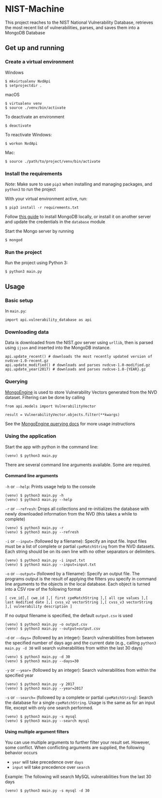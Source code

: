 # NIST-Machine

This project reaches to the NIST National Vulnerability Database, retrieves the most recent list of vulnerabilities, parses, and saves them into a MongoDB Database

## Get up and running
### Create a virtual environment

Windows
```
$ mkvirtualenv NvdApi
$ setprojectdir .
```

macOS
```
$ virtualenv venv
$ source ./venv/bin/activate
```

To deactivate an environment
```
$ deactivate
```

To reactivate
Windows:
```
$ workon NvdApi
```
Mac:
```
$ source ./path/to/project/venv/bin/activate
```

### Install the requirements
*Note*: Make sure to use ```pip3``` when installing and managing packages, and ```python3``` to run the project

With your virtual environment active, run:
```
$ pip3 install -r requirements.txt
```

Follow [this guide](https://docs.mongodb.com/master/administration/install-community/) to install MongoDB locally, or install it on another server and update the credentials in the ```database``` module

Start the Mongo server by running
```
$ mongod
```

### Run the project
Run the project using Python 3:
```
$ python3 main.py
```

## Usage

### Basic setup
In ```main.py```:
```
import api.vulnerability_database as api
```

### Downloading data
Data is downloaded from the NIST.gov server using ```urllib```, then is parsed using ```ijson``` and inserted into the MongoDB instance.
```
api.update_recent() # downloads the most recently updated version of nvdcve-1.0-recent.gz
api.update_modified() # downloads and parses nvdcve-1.0-modified.gz
api.update_year(2017) # downloads and parses nvdcve-1.0-{YEAR}.gz
```

### Querying
[MongoEngine](http://docs.mongoengine.org/) is used to store Vulnerability Vectors generated from the NVD dataset. Filtering can be done by calling
```
from api.models import VulnerabilityVector

result = VulnerabilityVector.objects.filter(**kwargs)
```

See the [MongoEngine querying docs](http://docs.mongoengine.org/guide/querying.html) for more usage instructions

### Using the application
Start the app with python in the command line:

```
(venv) $ python3 main.py
```

There are several command line arguments available. Some are required.

#### Command line arguments
`-h` or `--help`: Prints usage help to the console
```
(venv) $ python3 main.py -h
(venv) $ python3 main.py --help
```

`-r` or `--refresh`: Drops all collections and re-initializes the database with newly downloaded information from the NVD (this takes a while to complete)
```
(venv) $ python3 main.py -r
(venv) $ python3 main.py --refresh
```

`-i` or `--input=` (followed by a filename): Specify an input file. Input files must be a list of complete or partial `cpeMatchString` from the NVD datasets. Each string should be on its own line with no other separators or delimiters.
```
(venv) $ python3 main.py -i input.txt
(venv) $ python3 main.py --input=input.txt
```

`-o` or  `--output=` (followed by a filename): Specify an output file. The programs output is the result of applying the filters you specify in command line arguments to the objects in the local database. Each object is turned into a CSV row of the following format

`[ cve_id],[ cwe_id ],[ first cpeMatchString ],[ all cpe values ],[ last modified date ],[ cvss_v2 vectorString ],[ cvss_v3 vectorString ],[ vulnerability description ]`

If no output filename is specified, the default `output.csv` is used

```
(venv) $ python3 main.py -o output.csv
(venv) $ python3 main.py --output=output.csv
```

`-d` or `--days=` (followed by an integer): Search vulnerabilities from between the specified number of days ago and the current date
(e.g., calling `python3 main.py -d 30` will search vulnerabilities from within the last 30 days)
```
(venv) $ python3 main.py -d 30
(venv) $ python3 main.py --days=30
```

`-y` or `--year=` (followed by an integer): Search vulnerabilities from within the specified year
```
(venv) $ python3 main.py -y 2017
(venv) $ python3 main.py --year=2017
```

`-s` or `--search=` (followed by a complete or partial `cpeMatchString`): Search the database for a single `cpeMatchString`. Usage is the same as for an input file, except with only one search performed.
```
(venv) $ python3 main.py -s mysql
(venv) $ python3 main.py --search mysql
```

#### Using multiple argument filters
You can use multiple arguments to further filter your result set. However, some conflict. When conflicting arguments are supplied, the following behavior occurs

* `year` will take precedence over `days`
* `input` will take precedence over `search`

Example: The following will search MySQL vulnerabilities from the last 30 days
```
(venv) $ python3 main.py -s mysql -d 30
```
